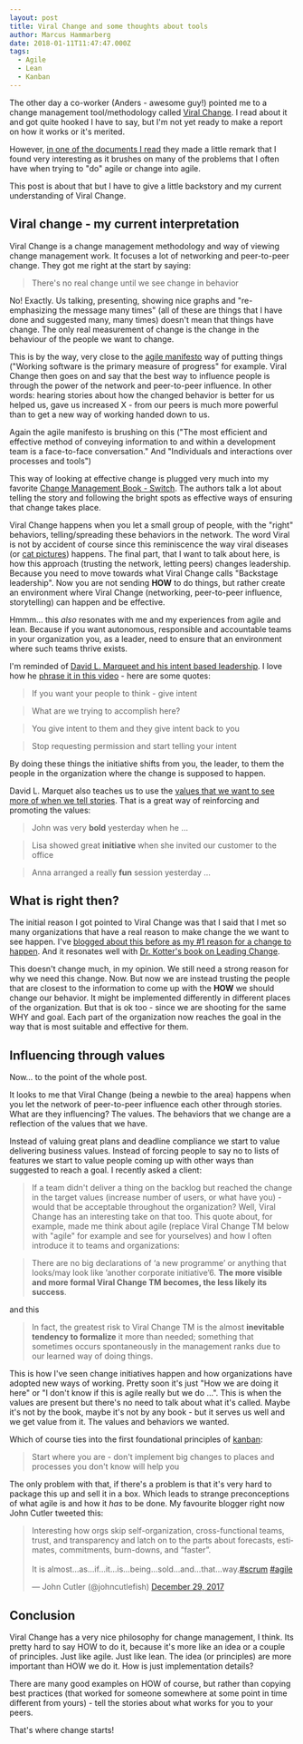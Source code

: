 ```yaml
---
layout: post
title: Viral Change and some thoughts about tools
author: Marcus Hammarberg
date: 2018-01-11T11:47:47.000Z
tags:
  - Agile
  - Lean
  - Kanban
---
```


The other day a co-worker (Anders - awesome guy!) pointed me to a change management tool/methodology called [Viral Change](http://www.viralchange.com/). I read about it and got quite hooked I have to say, but I'm not yet ready to make a report on how it works or it's merited.

However, [in one of the documents I read](https://viralchange.files.wordpress.com/2010/03/changing-the-way-we-think-about-change-leandro-herrero.pdf) they made a little remark that I found very interesting as it brushes on many of the problems that I often have when trying to "do" agile or change into agile.

This post is about that but I have to give a little backstory and my current understanding of Viral Change.

<!-- excerpt-end -->

## Viral change - my current interpretation

Viral Change is a change management methodology and way of viewing change management work. It focuses a lot of networking and peer-to-peer change. They got me right at the start by saying:

> There's no real change until we see change in behavior

No! Exactly. Us talking, presenting, showing nice graphs and "re-emphasizing the message many times" (all of these are things that I have done and suggested many, many times) doesn't mean that things have change. The only real measurement of change is the change in the behaviour of the people we want to change.

This is by the way, very close to the [agile manifesto](http://agilemanifesto.org/) way of putting things ("Working software is the primary measure of progress" for example.
Viral Change then goes on and say that the best way to influence people is through the power of the network and peer-to-peer influence. In other words: hearing stories about how the changed behavior is better for us helped us, gave us increased X - from our peers is much more powerful than to get a new way of working handed down to us.

Again the agile manifesto is brushing on this ("The most efficient and effective method of conveying information to and within a development team is a face-to-face conversation." And "Individuals and interactions over processes and tools")

This way of looking at effective change is plugged very much into my favorite [Change Management Book - Switch](http://heathbrothers.com/books/switch/). The authors talk a lot about telling the story and following the bright spots as effective ways of ensuring that change takes place.

Viral Change happens when you let a small group of people, with the "right" behaviors, telling/spreading these behaviors in the network. The word Viral is not by accident of course since this reminiscence the way viral diseases (or [cat pictures](https://www.buzzfeed.com/expresident/best-cat-pictures)) happens.
The final part, that I want to talk about here, is how this approach (trusting the network, letting peers) changes leadership. Because you need to move towards what Viral Change calls "Backstage leadership". Now you are not sending **HOW** to do things, but rather create an environment where Viral Change (networking, peer-to-peer influence, storytelling) can happen and be effective.

Hmmm… this *also* resonates with me and my experiences from agile and lean. Because if you want autonomous, responsible and accountable teams in your organization you, as a leader, need to ensure that an environment where such teams thrive exists.

I'm reminded of [David L. Marqueet and his intent based leadership](http://www.davidmarquet.com/). I love how he [phrase it in this video](https://youtu.be/OqmdLcyES_Q?t=3m3s) - here are some quotes:

> If you want your people to think - give intent

> What are we trying to accomplish here?

> You give intent to them and they give intent back to you

> Stop requesting permission and start telling your intent

By doing these things the initiative shifts from you, the leader, to them the people in the organization where the change is supposed to happen.

David L. Marquet also teaches us to use the [values that we want to see more of when we tell stories](https://youtu.be/MkLhlJyfpsw?t=4m). That is a great way of reinforcing and promoting the values:

> John was very **bold** yesterday when he …

> Lisa showed great **initiative** when she invited our customer to the office

> Anna arranged a really **fun** session yesterday …

## What is right then?

The initial reason I got pointed to Viral Change was that I said that I met so many organizations that have a real reason to make change the we want to see happen. I've [blogged about this before as my #1 reason for a change to happen](http://www.marcusoft.net/2012/10/agilechangetop51.html). And it resonates well with [Dr. Kotter's book on Leading Change](https://www.amazon.com/Leading-Change-New-Preface-Author/dp/1422186431).

This doesn't change much, in my opinion. We still need a strong reason for why we need this change. Now. But now we are instead trusting the people that are closest to the information to come up with the **HOW** we should change our behavior. It might be implemented differently in different places of the organization. But that is ok too - since we are shooting for the same WHY and goal. Each part of the organization now reaches the goal in the way that is most suitable and effective for them.

## Influencing through values

Now… to the point of the whole post.

It looks to me that Viral Change (being a newbie to the area) happens when you let the network of peer-to-peer influence each other through stories. What are they influencing? The values. The behaviors that we change are a reflection of the values that we have.

Instead of valuing great plans and deadline compliance we start to value delivering business values. Instead of forcing people to say no to lists of features we start to value people coming up with other ways than suggested to reach a goal. I recently asked a client:

> If a team didn't deliver a thing on the backlog but reached the change in the target values (increase number of users, or what have you) - would that be acceptable throughout the organization?
Well, Viral Change has an interesting take on that too.  This quote about, for example, made me think about agile (replace Viral Change TM below with "agile" for example and see for yourselves) and how I often introduce it to teams and organizations:

> There are no big declarations of ‘a new programme’ or anything that looks/may look like ’another corporate initiative’6. **The more visible and more formal Viral Change TM becomes, the less likely its success**.

and this

> In fact, the greatest risk to Viral Change TM is the almost **inevitable tendency to formalize** it more than needed; something that sometimes occurs spontaneously in the management ranks due to our learned way of doing things.

This is how I've seen change initiatives happen and how organizations have adopted new ways of working. Pretty soon it's just "How we are doing it here" or "I don't know if this is agile really but we do …". This is when the values are present but there's no need to talk about what it's called. Maybe it's not by the book, maybe it's not by any book - but it serves us well and we get value from it. The values and behaviors we wanted.

Which of course ties into the first foundational principles of [kanban](https://www.manning.com/books/kanban-in-action):

> Start where you are - don't implement big changes to places and processes you don't know will help you

The only problem with that, if there's a problem is that it's very hard to package this up and sell it in a box. Which leads to strange preconceptions of what agile is and how it *has* to be done. My favourite blogger right now John Cutler tweeted this:

<blockquote class="twitter-tweet" data-partner="tweetdeck"><p lang="en" dir="ltr">Interesting how orgs skip self-organization, cross-functional teams, trust, and transparency and latch on to the parts about forecasts, estimates, commitments, burn-downs, and “faster”. <br><br>It is almost...as...if...it...is...being...sold...and...that...way.<a href="https://twitter.com/hashtag/scrum?src=hash&amp;ref_src=twsrc%5Etfw">#scrum</a> <a href="https://twitter.com/hashtag/agile?src=hash&amp;ref_src=twsrc%5Etfw">#agile</a></p>&mdash; John Cutler (@johncutlefish) <a href="https://twitter.com/johncutlefish/status/946805413571416064?ref_src=twsrc%5Etfw">December 29, 2017</a></blockquote>
<script async src="https://platform.twitter.com/widgets.js" charset="utf-8"></script>

## Conclusion

Viral Change has a very nice philosophy for change management, I think. Its pretty hard to say HOW to do it, because it's more like an idea or a couple of principles. Just like agile. Just like lean. The idea (or principles) are more important than HOW we do it. How is just implementation details?

There are many good examples on HOW of course, but rather than copying best practices (that worked for someone somewhere at some point in time different from yours) - tell the stories about what works for you to your peers.

That's where change starts!
